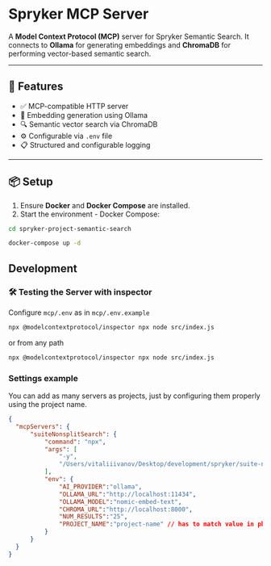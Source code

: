 # Spryker MCP Server

A **Model Context Protocol (MCP)** server for Spryker Semantic Search. It connects to **Ollama** for generating embeddings and **ChromaDB** for performing vector-based semantic search.

---

## 🚀 Features

- ✅ MCP-compatible HTTP server
- 🧠 Embedding generation using Ollama
- 🔍 Semantic vector search via ChromaDB
- ⚙️ Configurable via `.env` file
- 📋 Structured and configurable logging

---

## 📦 Setup

1. Ensure **Docker** and **Docker Compose** are installed.
2. Start the environment - Docker Compose:

```bash
cd spryker-project-semantic-search
```
```bash
docker-compose up -d
```

## Development

### 🛠 Testing the Server with inspector

Configure `mcp/.env` as in `mcp/.env.example`

```bash
npx @modelcontextprotocol/inspector npx node src/index.js
```
or from any path

```bash
npx @modelcontextprotocol/inspector npx node src/index.js
```

### Settings example

You can add as many servers as projects, just by configuring them properly using the project name.
```json
{
  "mcpServers": {
      "suiteNonsplitSearch": {
          "command": "npx",
          "args": [
              "-y",
              "/Users/vitaliiivanov/Desktop/development/spryker/suite-nonsplit/spryker-project-semantic-search/mcp"
          ],
          "env": {
              "AI_PROVIDER":"ollama",
              "OLLAMA_URL":"http://localhost:11434",
              "OLLAMA_MODEL":"nomic-embed-text",
              "CHROMA_URL":"http://localhost:8000",
              "NUM_RESULTS":"25",
              "PROJECT_NAME":"project-name" // has to match value in php/.env
          }
      }
  }
}
```
```text
```
